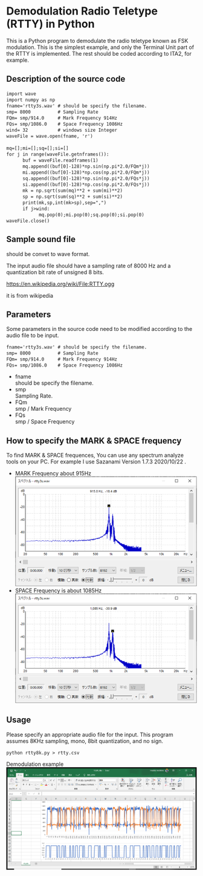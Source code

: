 # Demodulation Radio Teletype (RTTY) in Python
This is a Python program to demodulate the radio teletype known as FSK modulation.
This is the simplest example, and only the Terminal Unit part of the RTTY is implemented. The rest should be coded according to ITA2, for example.

## Description of the source code

~~~
import wave
import numpy as np
fname='rtty3s.wav' # should be specify the filename.
smp= 8000          # Sampling Rate
FQm= smp/914.0     # Mark Frequency 914Hz
FQs= smp/1086.0    # Space Frequency 1086Hz
wind= 32           # windows size Integer
waveFile = wave.open(fname, 'r')

mq=[];mi=[];sq=[];si=[]
for j in range(waveFile.getnframes()):
      buf = waveFile.readframes(1)
      mq.append((buf[0]-128)*np.sin(np.pi*2.0/FQm*j))
      mi.append((buf[0]-128)*np.cos(np.pi*2.0/FQm*j))
      sq.append((buf[0]-128)*np.sin(np.pi*2.0/FQs*j))
      si.append((buf[0]-128)*np.cos(np.pi*2.0/FQs*j))
      mk = np.sqrt(sum(mq)**2 + sum(mi)**2)
      sp = np.sqrt(sum(sq)**2 + sum(si)**2)     
      print(mk,sp,int(mk>sp),sep=",")
      if j>wind:
            mq.pop(0);mi.pop(0);sq.pop(0);si.pop(0)
waveFile.close()
~~~
## Sample sound file
should be convet to wave format.<p>
The input audio file should have a sampling rate of 8000 Hz and a quantization bit rate of unsigned 8 bits.<p>
https://en.wikipedia.org/wiki/File:RTTY.ogg <p>
it is from wikipedia<p>
      
## Parameters
Some parameters in the source code need to be modified according to the audio file to be input. 
~~~
fname='rtty3s.wav' # should be specify the filename.
smp= 8000          # Sampling Rate
FQm= smp/914.0     # Mark Frequency 914Hz
FQs= smp/1086.0    # Space Frequency 1086Hz
~~~
- fname   
should be specify the filename.
- smp   
Sampling Rate.
- FQm     
smp / Mark Frequency 
- FQs   
smp / Space Frequency 

## How to specify the MARK & SPACE frequency
To find MARK & SPACE frequences, You can use any spectrum analyze tools on your PC. For example I use Sazanami Version 1.7.3 2020/10/22
. 

- MARK Frequency about 915Hz    
![](img/space.png)
- SPACE Frequency is about 1085Hz   
![](img/mark.png)


## Usage
Please specify an appropriate audio file for the input.
This program assumes 8KHz sampling, mono, 8bit quantization, and no sign.
~~~
python rtty8k.py > rtty.csv
~~~
Demodulation example
![](img/2021-02-01.png)
